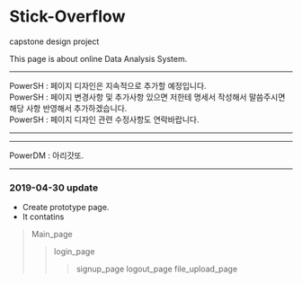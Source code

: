 # Stick-Overflow
capstone design project

This page is about online Data Analysis System.

- - -
PowerSH : 페이지 디자인은 지속적으로 추가할 예정입니다.<br>
PowerSH : 페이지 변경사항 및 추가사항 있으면 저한테 명세서 작성해서 말씀주시면 해당 사항 반영해서 추가하겠습니다.<br>
PowerSH : 페이지 디자인 관련 수정사항도 연락바랍니다.<br>
- - -

- - -
PowerDM : 아리갓또. <br>
- - -

### 2019-04-30 update
- Create prototype page.
- It contatins
> Main_page
>> login_page
>>> signup_page
>> logout_page
>> file_upload_page
